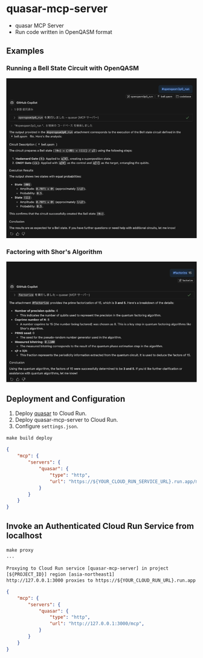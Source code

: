 # quasar-mcp-server

 * quasar MCP Server  
 * Run code written in OpenQASM format 

## Examples

### Running a Bell State Circuit with OpenQASM

![GitHub Copilot](copilot_run.png)

### Factoring with Shor's Algorithm

![GitHub Copilot](copilot_factorize.png)

## Deployment and Configuration

 1. Deploy [quasar](https://github.com/itsubaki/quasar) to Cloud Run.
 1. Deploy quasar-mcp-server to Cloud Run.
 1. Configure `settings.json`.

```shell
make build deploy
```

```json
{
    "mcp": {
        "servers": {
            "quasar": {
                "type": "http",
                "url": "https://${YOUR_CLOUD_RUN_SERVICE_URL}.run.app/mcp",
            }
        }
    }
}
```

## Invoke an Authenticated Cloud Run Service from localhost

```shell
make proxy
...

Proxying to Cloud Run service [quasar-mcp-server] in project [${PROJECT_ID}] region [asia-northeast1]
http://127.0.0.1:3000 proxies to https://${YOUR_CLOUD_RUN_URL}.run.app
```

```json
{
    "mcp": {
        "servers": {
            "quasar": {
                "type": "http",
                "url": "http://127.0.0.1:3000/mcp",
            }
        }
    }
}
